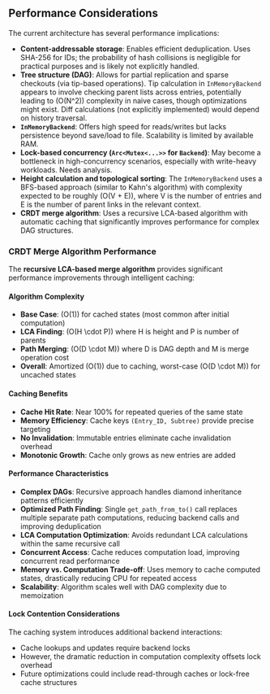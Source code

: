 ## Performance Considerations

The current architecture has several performance implications:

- **Content-addressable storage**: Enables efficient deduplication. Uses SHA-256 for IDs; the probability of hash collisions is negligible for practical purposes and is likely not explicitly handled.
- **Tree structure (DAG)**: Allows for partial replication and sparse checkouts (via tip-based operations). Tip calculation in `InMemoryBackend` appears to involve checking parent lists across entries, potentially leading to \(O(N^2)\) complexity in naive cases, though optimizations might exist. Diff calculations (not explicitly implemented) would depend on history traversal.
- **`InMemoryBackend`**: Offers high speed for reads/writes but lacks persistence beyond save/load to file. Scalability is limited by available RAM.
- **Lock-based concurrency (`Arc<Mutex<...>>` for `Backend`)**: May become a bottleneck in high-concurrency scenarios, especially with write-heavy workloads. Needs analysis. <!-- TODO: Analyze lock contention points. Consider alternative concurrency models (e.g., lock-free structures, sharding) for future development. -->
- **Height calculation and topological sorting**: The `InMemoryBackend` uses a BFS-based approach (similar to Kahn's algorithm) with complexity expected to be roughly \(O(V + E)\), where V is the number of entries and E is the number of parent links in the relevant context.
- **CRDT merge algorithm**: Uses a recursive LCA-based algorithm with automatic caching that significantly improves performance for complex DAG structures.
  <!-- TODO: Add benchmarks or profiling results if available. -->
  <!-- TODO: Discuss potential optimizations, e.g., caching, indexing strategies (if applicable). -->

### CRDT Merge Algorithm Performance

The **recursive LCA-based merge algorithm** provides significant performance improvements through intelligent caching:

#### Algorithm Complexity

- **Base Case**: \(O(1)\) for cached states (most common after initial computation)
- **LCA Finding**: \(O(H \cdot P)\) where H is height and P is number of parents
- **Path Merging**: \(O(D \cdot M)\) where D is DAG depth and M is merge operation cost
- **Overall**: Amortized \(O(1)\) due to caching, worst-case \(O(D \cdot M)\) for uncached states

#### Caching Benefits

- **Cache Hit Rate**: Near 100% for repeated queries of the same state
- **Memory Efficiency**: Cache keys `(Entry_ID, Subtree)` provide precise targeting
- **No Invalidation**: Immutable entries eliminate cache invalidation overhead
- **Monotonic Growth**: Cache only grows as new entries are added

#### Performance Characteristics

- **Complex DAGs**: Recursive approach handles diamond inheritance patterns efficiently
- **Optimized Path Finding**: Single `get_path_from_to()` call replaces multiple separate path computations, reducing backend calls and improving deduplication
- **LCA Computation Optimization**: Avoids redundant LCA calculations within the same recursive call
- **Concurrent Access**: Cache reduces computation load, improving concurrent read performance
- **Memory vs. Computation Trade-off**: Uses memory to cache computed states, drastically reducing CPU for repeated access
- **Scalability**: Algorithm scales well with DAG complexity due to memoization

#### Lock Contention Considerations

The caching system introduces additional backend interactions:

- Cache lookups and updates require backend locks
- However, the dramatic reduction in computation complexity offsets lock overhead
- Future optimizations could include read-through caches or lock-free cache structures
